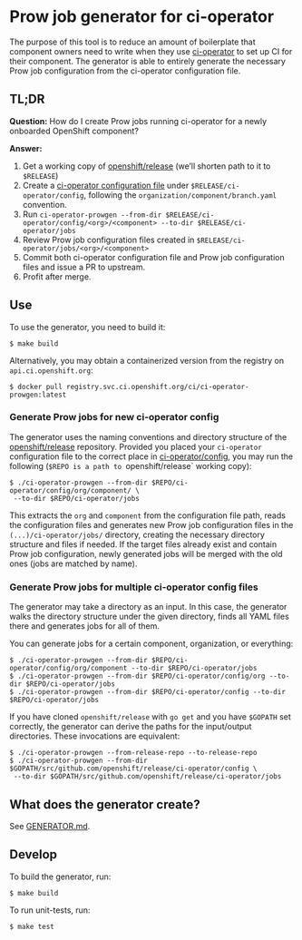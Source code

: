 # Prow job generator for ci-operator

The purpose of this tool is to reduce an amount of boilerplate that component
owners need to write when they use
[ci-operator](https://github.com/openshift/ci-operator) to set up CI for their
component. The generator is able to entirely generate the necessary Prow job
configuration from the ci-operator configuration file.

## TL;DR

**Question:** How do I create Prow jobs running ci-operator for a newly onboarded OpenShift
component?

**Answer:**
1. Get a working copy of [openshift/release](https://github.com/openshift/release) (we’ll shorten path to it to `$RELEASE`)
2. Create a [ci-operator configuration file](https://github.com/openshift/ci-operator/blob/master/ONBOARD.md#prepare-configuration-for-component-repo) under `$RELEASE/ci-operator/config`, following the `organization/component/branch.yaml` convention.
3. Run `ci-operator-prowgen --from-dir $RELEASE/ci-operator/config/<org>/<component> --to-dir $RELEASE/ci-operator/jobs`
4. Review Prow job configuration files created in `$RELEASE/ci-operator/jobs/<org>/<component>` 
5. Commit both ci-operator configuration file and Prow job configuration files and issue a PR to upstream.
6. Profit after merge.

## Use

To use the generator, you need to build it:

```
$ make build
```

Alternatively, you may obtain a containerized version from the registry on
`api.ci.openshift.org`:

```
$ docker pull registry.svc.ci.openshift.org/ci/ci-operator-prowgen:latest
```

### Generate Prow jobs for new ci-operator config

The generator uses the naming conventions and directory structure of the
[openshift/release](https://github.com/openshift/release) repository. Provided
you placed your `ci-operator` configuration file to the correct place in
[ci-operator/config](https://github.com/openshift/release/tree/master/ci-operator/config),
you may run the following (`$REPO is a path to `openshift/release` working
copy):

```
$ ./ci-operator-prowgen --from-dir $REPO/ci-operator/config/org/component/ \
 --to-dir $REPO/ci-operator/jobs
```

This extracts the `org` and `component` from the configuration file path, reads
the configuration files and generates new Prow job configuration files in the
`(...)/ci-operator/jobs/` directory, creating the necessary directory structure
and files if needed. If the target files already exist and contain Prow job
configuration, newly generated jobs will be merged with the old ones (jobs are
matched by name).

### Generate Prow jobs for multiple ci-operator config files

The generator may take a directory as an input. In this case, the generator
walks the directory structure under the given directory, finds all YAML files
there and generates jobs for all of them.

You can generate jobs for a certain component, organization, or everything:

```
$ ./ci-operator-prowgen --from-dir $REPO/ci-operator/config/org/component --to-dir $REPO/ci-operator/jobs
$ ./ci-operator-prowgen --from-dir $REPO/ci-operator/config/org --to-dir $REPO/ci-operator/jobs
$ ./ci-operator-prowgen --from-dir $REPO/ci-operator/config --to-dir $REPO/ci-operator/jobs
```

If you have cloned `openshift/release` with `go get` and you have `$GOPATH` set
correctly, the generator can derive the paths for the input/output directories.
These invocations are equivalent:

```
$ ./ci-operator-prowgen --from-release-repo --to-release-repo
$ ./ci-operator-prowgen --from-dir $GOPATH/src/github.com/openshift/release/ci-operator/config \
 --to-dir $GOPATH/src/github.com/openshift/release/ci-operator/jobs
```

## What does the generator create?

See [GENERATOR.md](GENERATOR.md).


## Develop

To build the generator, run:

```
$ make build
```

To run unit-tests, run:

```
$ make test
```
